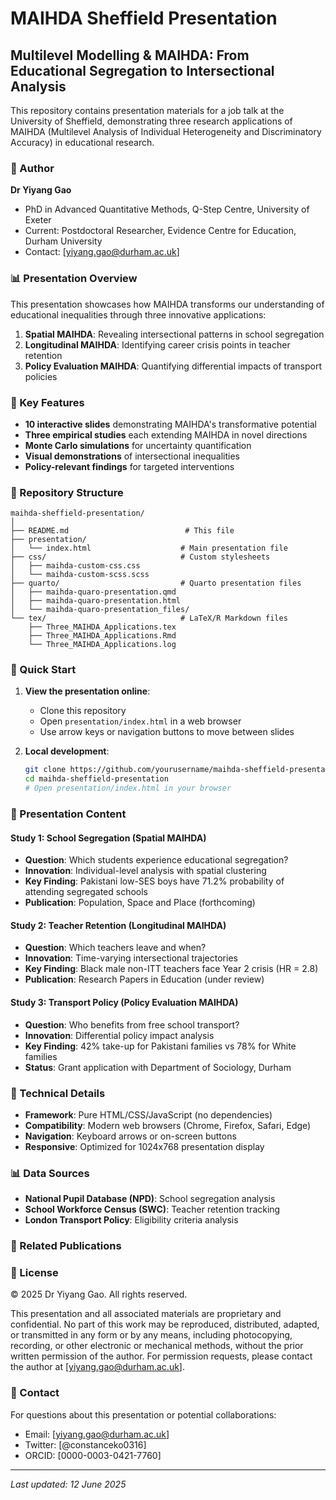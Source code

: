 # MAIHDA Sheffield Presentation

## Multilevel Modelling & MAIHDA: From Educational Segregation to Intersectional Analysis

This repository contains presentation materials for a job talk at the University of Sheffield, demonstrating three research applications of MAIHDA (Multilevel Analysis of Individual Heterogeneity and Discriminatory Accuracy) in educational research.

### 👤 Author

**Dr Yiyang Gao**  
- PhD in Advanced Quantitative Methods, Q-Step Centre, University of Exeter  
- Current: Postdoctoral Researcher, Evidence Centre for Education, Durham University  
- Contact: [yiyang.gao@durham.ac.uk]

### 📊 Presentation Overview

This presentation showcases how MAIHDA transforms our understanding of educational inequalities through three innovative applications:

1. **Spatial MAIHDA**: Revealing intersectional patterns in school segregation
2. **Longitudinal MAIHDA**: Identifying career crisis points in teacher retention
3. **Policy Evaluation MAIHDA**: Quantifying differential impacts of transport policies

### 🎯 Key Features

- **10 interactive slides** demonstrating MAIHDA's transformative potential
- **Three empirical studies** each extending MAIHDA in novel directions
- **Monte Carlo simulations** for uncertainty quantification
- **Visual demonstrations** of intersectional inequalities
- **Policy-relevant findings** for targeted interventions

### 📁 Repository Structure

```
maihda-sheffield-presentation/
│
├── README.md                          # This file
├── presentation/
│   └── index.html                    # Main presentation file
├── css/                              # Custom stylesheets
│   ├── maihda-custom-css.css
│   └── maihda-custom-scss.scss
├── quarto/                           # Quarto presentation files
│   ├── maihda-quaro-presentation.qmd
│   ├── maihda-quaro-presentation.html
│   └── maihda-quaro-presentation_files/
└── tex/                              # LaTeX/R Markdown files
    ├── Three_MAIHDA_Applications.tex
    ├── Three_MAIHDA_Applications.Rmd
    └── Three_MAIHDA_Applications.log
```

### 🚀 Quick Start

1. **View the presentation online**: 
   - Clone this repository
   - Open `presentation/index.html` in a web browser
   - Use arrow keys or navigation buttons to move between slides

2. **Local development**:
   ```bash
   git clone https://github.com/yourusername/maihda-sheffield-presentation.git
   cd maihda-sheffield-presentation
   # Open presentation/index.html in your browser
   ```

### 📑 Presentation Content

#### Study 1: School Segregation (Spatial MAIHDA)
- **Question**: Which students experience educational segregation?
- **Innovation**: Individual-level analysis with spatial clustering
- **Key Finding**: Pakistani low-SES boys have 71.2% probability of attending segregated schools
- **Publication**: Population, Space and Place (forthcoming)

#### Study 2: Teacher Retention (Longitudinal MAIHDA)
- **Question**: Which teachers leave and when?
- **Innovation**: Time-varying intersectional trajectories
- **Key Finding**: Black male non-ITT teachers face Year 2 crisis (HR = 2.8)
- **Publication**: Research Papers in Education (under review)

#### Study 3: Transport Policy (Policy Evaluation MAIHDA)
- **Question**: Who benefits from free school transport?
- **Innovation**: Differential policy impact analysis
- **Key Finding**: 42% take-up for Pakistani families vs 78% for White families
- **Status**: Grant application with Department of Sociology, Durham

### 🔧 Technical Details

- **Framework**: Pure HTML/CSS/JavaScript (no dependencies)
- **Compatibility**: Modern web browsers (Chrome, Firefox, Safari, Edge)
- **Navigation**: Keyboard arrows or on-screen buttons
- **Responsive**: Optimized for 1024x768 presentation display

### 📊 Data Sources

- **National Pupil Database (NPD)**: School segregation analysis
- **School Workforce Census (SWC)**: Teacher retention tracking
- **London Transport Policy**: Eligibility criteria analysis


### 📝 Related Publications

### 📄 License
© 2025 Dr Yiyang Gao. All rights reserved.

This presentation and all associated materials are proprietary and confidential. No part of this work may be reproduced, distributed, adapted, or transmitted in any form or by any means, including photocopying, recording, or other electronic or mechanical methods, without the prior written permission of the author.
For permission requests, please contact the author at [yiyang.gao@durham.ac.uk].

### 📧 Contact

For questions about this presentation or potential collaborations:
- Email: [yiyang.gao@durham.ac.uk]
- Twitter: [@constanceko0316]
- ORCID: [0000-0003-0421-7760]

---

*Last updated: 12 June 2025*